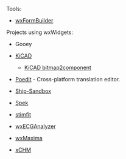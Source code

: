 Tools:

- [wxFormBuilder](https://github.com/wxFormBuilder/wxFormBuilder)

Projects using wxWidgets:

- Gooey

- [KiCAD](https://github.com/KiCad/kicad-source-mirror)
  - [KiCAD bitmap2component](https://github.com/KiCad/kicad-source-mirror/blob/master/bitmap2component/bitmap2cmp_gui.h)
- [Poedit](https://github.com/vslavik/poedit) - Cross-platform translation editor.
- [Ship-Sandbox](https://github.com/Wren6991/Ship-Sandbox)
- [Spek](https://github.com/alexkay/spek)
- [stimfit](https://github.com/neurodroid/stimfit)
- [wxECGAnalyzer](https://github.com/GCY/wxECGAnalyzer)
- [wxMaxima](https://github.com/wxMaxima-developers/wxmaxima)
- [xCHM](https://github.com/rzvncj/xCHM)
